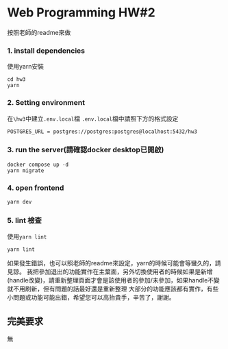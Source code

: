 # Web Programming HW#2
按照老師的readme來做
### 1. install dependencies
使用yarn安裝

    cd hw3
    yarn
    
### 2. Setting environment
在`\hw3`中建立`.env.local`檔
`.env.local`檔中請照下方的格式設定

    POSTGRES_URL = postgres://postgres:postgres@localhost:5432/hw3
### 3. run the server(請確認docker desktop已開啟)

    docker compose up -d
    yarn migrate
### 4. open frontend

    yarn dev

### 5. lint 檢查
使用`yarn lint`

    yarn lint

如果發生錯誤，也可以照老師的readme來設定，yarn的時候可能會等蠻久的，請見諒。
我把參加退出的功能實作在主葉面，另外切換使用者的時候如果是新增(handle改變)，請重新整理頁面才會是該使用者的參加/未參加，如果handle不變就不用刷新，但有問題的話最好還是重新整理
大部分的功能應該都有實作，有些小問題或功能可能出錯，希望您可以高抬貴手，辛苦了，謝謝。
## 完美要求
無
